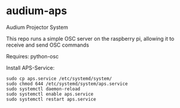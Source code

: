 # audium-aps
 Audium Projector System

This repo runs a simple OSC server on the raspberry pi, allowing it to receive and send OSC commands

Requires: python-osc

Install APS-Service: 
```
sudo cp aps.service /etc/systemd/system/
sudo chmod 644 /etc/systemd/system/aps.service
sudo systemctl daemon-reload
sudo systemctl enable aps.service
sudo systemctl restart aps.service
```